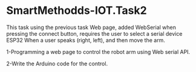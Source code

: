 # SmartMethodds-IOT.Task2

This task using the previous task Web page, added WebSerial when pressing the connect button, requires the user to select a serial device ESP32 When a user speaks  (right, left), and then move the arm. 

1-Programming a web page to control the robot arm using Web serial API.

2-Write the Arduino code for the control.
